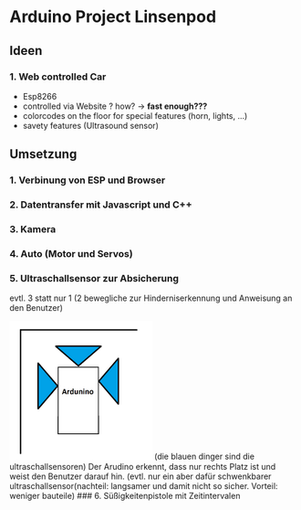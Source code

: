 # Arduino Project Linsenpod 
## **Ideen**
### 1. Web controlled Car
- Esp8266
- controlled via Website ? how? -> **fast enough???**
- colorcodes on the floor for special features (horn, lights, ...)
- savety features (Ultrasound sensor)


## **Umsetzung**
### 1. Verbinung von ESP und Browser
### 2. Datentransfer mit Javascript und C++
### 3. Kamera
### 4. Auto (Motor und Servos)
### 5. Ultraschallsensor zur Absicherung
evtl. 3 statt nur 1 (2 bewegliche zur Hinderniserkennung und Anweisung an den Benutzer)

<img src="bilder/ultraschallsensorEntwurf.png" alt="Mein Projektlogo" width="250">
(die blauen dinger sind die ultraschallsensoren) 
Der Arudino erkennt, dass nur rechts Platz ist und weist den Benutzer darauf hin.
(evtl. nur ein aber dafür schwenkbarer ultraschallsensor(nachteil: langsamer und damit nicht so sicher. Vorteil: weniger bauteile)
###  6. Süßigkeitenpistole mit Zeitintervalen
